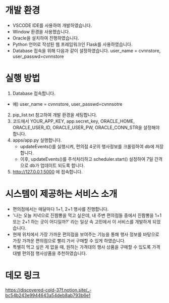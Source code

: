 # 개발 환경
* VSCODE IDE를 사용하여 개발하였습니다.
* Window 환경을 사용했습니다.
* Oracle을 설치하여 진행하였습니다.
* Python 언어로 작성된 웹 프레임워크인 Flask를 사용하였습니다.
* Database 접속을 위해 다음과 같이 설정하였습니다. user_name = cvnnstore, user_passwd=cvnnstore 

# 실행 방법
1. Database 접속합니다.
  - 예) user_name = cvnnstore, user_passwd=cvnnsotre 
2. pip_list.txt 참고하여 개발 환경을 세팅합니다.
3. 코드에서 YOUR_APP_KEY, app.secret_key, ORACLE_HOME, ORACLE_USER_ID, ORACLE_USER_PW, ORACLE_CONN_STR을 설정해야 합니다. 
3. apps/app.py 실행합니다.
   * updateEvents()를 실행시켜, 편의점 4곳의 행사정보를 크롤링하여 db에 저장합니다.
   * 이후, updateEvents()를 주석처리하고 scheduler.start() 설정하여 7일 간격으로 db가 업데이트 되도록 합니다.
4. http://127.0.0.1:5000 에 접속합니다.

# 시스템이 제공하는 서비스 소개
* 편의점에서는 매달마다 1+1, 2+1 행사를 진행합니다.
* '나는 오늘 저녁으로 진짬뽕을 먹고 싶은데, 내 주변 편의점들 중에서 진짬뽕을 1+1 또는 2+1 하는 곳이 어디일까?' 라는 일상 속 고민에서 이 서비스를 개발하게 되었습니다.
* 현재 위치에서 가장 가까운 편의점을 보여주는 기능을 통해 행사 정보를 바탕으로 가장 가까운 편의점으로 빨리 가서 구매할 수 있게 하였습니다.
* 특별히 먹고 싶은 게 없을 때, 원하는 가격대의 행사 상품을 구매할 수 있도록 가격대별 편의점 행사상품을 추천하였습니다.

# 데모 링크

 https://discovered-cold-37f.notion.site/_-bc54b243e9944643a54deb8ab793b6e1
